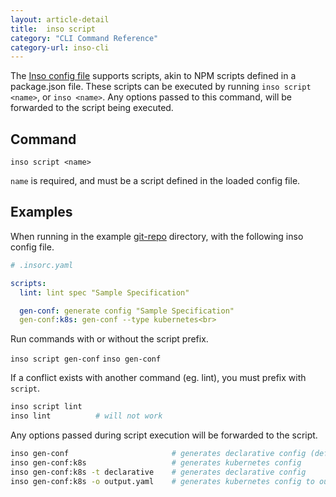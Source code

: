 ```yaml
---
layout: article-detail
title:  inso script
category: "CLI Command Reference"
category-url: inso-cli
---
```


The [Inso config file](/inso-cli/configuration/) supports scripts, akin to NPM scripts defined in a package.json file. These scripts can be executed by running `inso script <name>`, or `inso <name>`. Any options passed to this command, will be forwarded to the script being executed.

## Command

`inso script <name>`

`name` is required, and must be a script defined in the loaded config file.

## Examples

When running in the example [git-repo](https://github.com/Kong/insomnia/tree/develop/packages/insomnia-inso/src/db/fixtures/git-repo) directory, with the following inso config file.

```yaml
# .insorc.yaml

scripts:
  lint: lint spec "Sample Specification"

  gen-conf: generate config "Sample Specification"
  gen-conf:k8s: gen-conf --type kubernetes<br>
```

Run commands with or without the script prefix.

`inso script gen-conf`
`inso gen-conf`

If a conflict exists with another command (eg. lint), you must prefix with `script`.

```bash
inso script lint
inso lint          # will not work
```

Any options passed during script execution will be forwarded to the script.

```bash
inso gen-conf                       # generates declarative config (default)
inso gen-conf:k8s                   # generates kubernetes config
inso gen-conf:k8s -t declarative    # generates declarative config
inso gen-conf:k8s -o output.yaml    # generates kubernetes config to output.yaml
```
